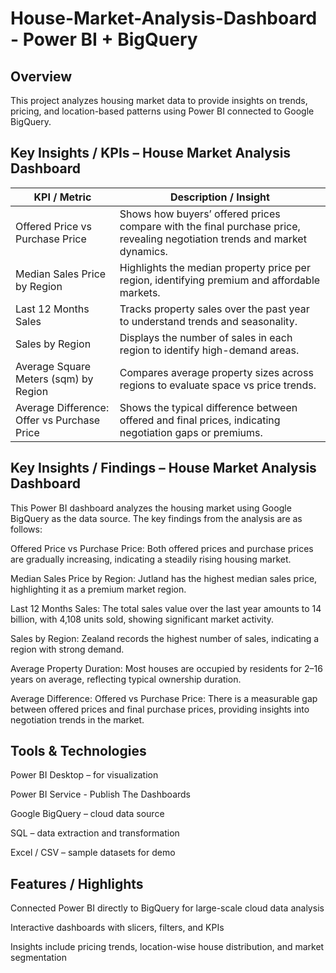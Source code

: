 # House-Market-Analysis-Dashboard - Power BI + BigQuery
 ## Overview

This project analyzes housing market data to provide insights on trends, pricing, and location-based patterns using Power BI connected to Google BigQuery.

## Key Insights / KPIs – House Market Analysis Dashboard

| KPI / Metric                     | Description / Insight |
|----------------------------------|---------------------|
| Offered Price vs Purchase Price   | Shows how buyers’ offered prices compare with the final purchase price, revealing negotiation trends and market dynamics. |
| Median Sales Price by Region      | Highlights the median property price per region, identifying premium and affordable markets. |
| Last 12 Months Sales              | Tracks property sales over the past year to understand trends and seasonality. |
| Sales by Region                   | Displays the number of sales in each region to identify high-demand areas. |
| Average Square Meters (sqm) by Region | Compares average property sizes across regions to evaluate space vs price trends. |
| Average Difference: Offer vs Purchase Price | Shows the typical difference between offered and final prices, indicating negotiation gaps or premiums. |

## Key Insights / Findings – House Market Analysis Dashboard

This Power BI dashboard analyzes the housing market using Google BigQuery as the data source. The key findings from the analysis are as follows:

Offered Price vs Purchase Price: Both offered prices and purchase prices are gradually increasing, indicating a steadily rising housing market.

Median Sales Price by Region: Jutland has the highest median sales price, highlighting it as a premium market region.

Last 12 Months Sales: The total sales value over the last year amounts to 14 billion, with 4,108 units sold, showing significant market activity.

Sales by Region: Zealand records the highest number of sales, indicating a region with strong demand.

Average Property Duration: Most houses are occupied by residents for 2–16 years on average, reflecting typical ownership duration.

Average Difference: Offered vs Purchase Price: There is a measurable gap between offered prices and final purchase prices, providing insights into negotiation trends in the market.


## Tools & Technologies

Power BI Desktop – for visualization

Power BI Service - Publish The Dashboards

Google BigQuery – cloud data source

SQL – data extraction and transformation

Excel / CSV – sample datasets for demo

## Features / Highlights

Connected Power BI directly to BigQuery for large-scale cloud data analysis

Interactive dashboards with slicers, filters, and KPIs

Insights include pricing trends, location-wise house distribution, and market segmentation

